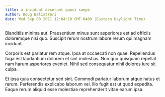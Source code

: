 ```yaml
---
title: a incidunt deserunt quasi saepe
author: Doug Balistreri
date: Wed Sep 08 2021 12:04:18 GMT-0400 (Eastern Daylight Time)
---
```

Blanditiis minima aut. Praesentium minus sunt asperiores est ad officiis doloremque nisi quo. Suscipit rerum nostrum labore rerum qui magnam incidunt.

 Corporis est pariatur rem atque. Ipsa at occaecati non quae. Repellendus fuga est laudantium dolorem et sint molestias. Non quo quisquam repellat nam harum asperiores eveniet. Nihil sed consequatur nihil dolores iure sit culpa.

 Et ipsa quia consectetur sed sint. Commodi pariatur laborum atque natus et rerum. Perferendis explicabo laborum vel. Illo fugit est ut quod expedita. Eaque rerum aliquid esse molestiae reprehenderit vitae earum ipsa.